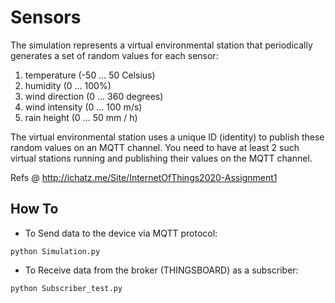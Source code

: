 # Sensors
The simulation represents a virtual environmental station that periodically generates a set of random values for each sensor:

1. temperature (-50 ... 50 Celsius)
2. humidity (0 ... 100%)
3. wind direction (0 ... 360 degrees)
4. wind intensity (0 ... 100 m/s)
5. rain height (0 ... 50 mm / h) 

The virtual environmental station uses a unique ID (identity) to publish these random values on an MQTT channel. You need to have at least 2 such virtual stations running and publishing their values on the MQTT channel. 

Refs @ http://ichatz.me/Site/InternetOfThings2020-Assignment1

## How To
- To Send data to the device via MQTT protocol:
```
python Simulation.py
```
- To Receive data from the broker (THINGSBOARD) as a subscriber:
```
python Subscriber_test.py
```
